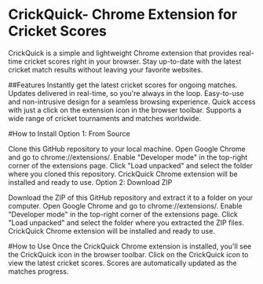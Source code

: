 # CrickQuick- Chrome Extension for Cricket Scores
CrickQuick is a simple and lightweight Chrome extension that provides real-time cricket scores right in your browser. Stay up-to-date with the latest cricket match results without leaving your favorite websites.

##Features
Instantly get the latest cricket scores for ongoing matches.
Updates delivered in real-time, so you're always in the loop.
Easy-to-use and non-intrusive design for a seamless browsing experience.
Quick access with just a click on the extension icon in the browser toolbar.
Supports a wide range of cricket tournaments and matches worldwide.

#How to Install
Option 1: From Source

Clone this GitHub repository to your local machine.
Open Google Chrome and go to chrome://extensions/.
Enable "Developer mode" in the top-right corner of the extensions page.
Click "Load unpacked" and select the folder where you cloned this repository.
CrickQuick Chrome extension will be installed and ready to use.
Option 2: Download ZIP

Download the ZIP of this GitHub repository and extract it to a folder on your computer.
Open Google Chrome and go to chrome://extensions/.
Enable "Developer mode" in the top-right corner of the extensions page.
Click "Load unpacked" and select the folder where you extracted the ZIP files.
CrickQuick Chrome extension will be installed and ready to use.

#How to Use
Once the CrickQuick Chrome extension is installed, you'll see the CrickQuick icon in the browser toolbar.
Click on the CrickQuick icon to view the latest cricket scores.
Scores are automatically updated as the matches progress.

